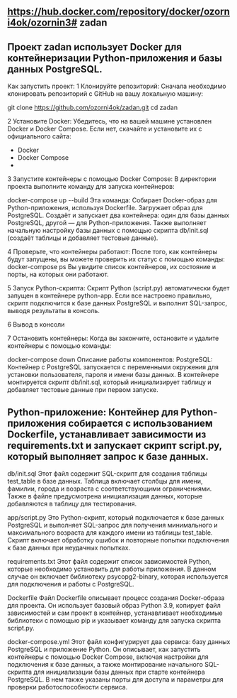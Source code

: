 https://hub.docker.com/repository/docker/ozorni4ok/ozornin3#   z a d a n 
-----------------------------------------------------------------------------------------------------------------------------------------------------------------------------------
Проект zadan использует Docker для контейнеризации Python-приложения и базы данных PostgreSQL.
---------------------------------------------------------------------------------------------------------------------------------------------------------------------------------------


Как запустить проект:
1 Клонируйте репозиторий:
Сначала необходимо клонировать репозиторий с GitHub на вашу локальную машину:

git clone https://github.com/ozorni4ok/zadan.git
cd zadan

2 Установите Docker:
Убедитесь, что на вашей машине установлен Docker и Docker Compose. Если нет, скачайте и установите их с официального сайта:
* Docker
* Docker Compose
* 
3 Запустите контейнеры с помощью Docker Compose:
В директории проекта выполните команду для запуска контейнеров:

docker-compose up --build
Эта команда:
Собирает Docker-образ для Python-приложения, используя Dockerfile.
Загружает образ для PostgreSQL.
Создаёт и запускает два контейнера: один для базы данных PostgreSQL, другой — для Python-приложения.
Также выполняет начальную настройку базы данных с помощью скрипта db/init.sql (создаёт таблицы и добавляет тестовые данные).

4 Проверьте, что контейнеры работают:
После того, как контейнеры будут запущены, вы можете проверить их статус с помощью команды:
docker-compose ps
Вы увидите список контейнеров, их состояние и порты, на которых они работают.

5 Запуск Python-скрипта:
Скрипт Python (script.py) автоматически будет запущен в контейнере python-app. Если все настроено правильно, скрипт подключится к базе данных PostgreSQL и выполнит SQL-запрос, выводя результаты в консоль.

6 Вывод в консоли

7 Остановить контейнеры:
Когда вы закончите, остановите и удалите контейнеры с помощью команды:

docker-compose down
Описание работы компонентов:
PostgreSQL: Контейнер с PostgreSQL запускается с переменными окружения для установки пользователя, пароля и имени базы данных. В контейнере монтируется скрипт db/init.sql, который инициализирует таблицу и добавляет тестовые данные при первом запуске.

Python-приложение: Контейнер для Python-приложения собирается с использованием Dockerfile, устанавливает зависимости из requirements.txt и запускает скрипт script.py, который выполняет запрос к базе данных.
-------------------------------------------------------------------------------------------------------------------------------------------------------------------------------------------------------------
db/init.sql
Этот файл содержит SQL-скрипт для создания таблицы test_table в базе данных. Таблица включает столбцы для имени, фамилии, города и возраста с соответствующими ограничениями. Также в файле предусмотрена инициализация данных, которые добавляются в таблицу для тестирования.

app/script.py
Это Python-скрипт, который подключается к базе данных PostgreSQL и выполняет SQL-запрос для получения минимального и максимального возраста для каждого имени из таблицы test_table. Скрипт включает обработку ошибок и повторные попытки подключения к базе данных при неудачных попытках.

requirements.txt
Этот файл содержит список зависимостей Python, которые необходимо установить для работы приложения. В данном случае он включает библиотеку psycopg2-binary, которая используется для подключения и работы с PostgreSQL.

Dockerfile
Файл Dockerfile описывает процесс создания Docker-образа для проекта. Он использует базовый образ Python 3.9, копирует файл зависимостей и сам проект в контейнер, устанавливает необходимые библиотеки с помощью pip и указывает команду для запуска скрипта script.py.

docker-compose.yml
Этот файл конфигурирует два сервиса: базу данных PostgreSQL и приложение Python. Он описывает, как запустить контейнеры с помощью Docker Compose, включая настройки для подключения к базе данных, а также монтирование начального SQL-скрипта для инициализации базы данных при старте контейнера PostgreSQL. В нем также указаны порты для доступа и параметры для проверки работоспособности сервиса.
 
 
